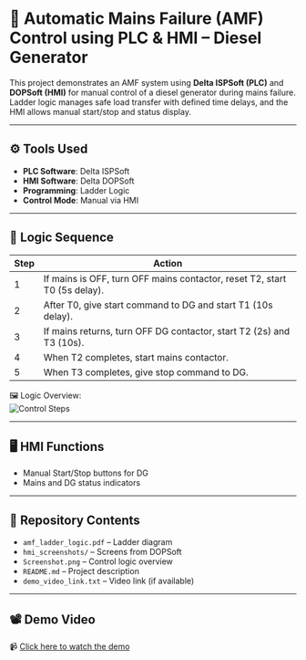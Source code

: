 # 🔧 Automatic Mains Failure (AMF) Control using PLC & HMI – Diesel Generator

This project demonstrates an AMF system using **Delta ISPSoft (PLC)** and **DOPSoft (HMI)** for manual control of a diesel generator during mains failure. Ladder logic manages safe load transfer with defined time delays, and the HMI allows manual start/stop and status display.

---

## ⚙️ Tools Used

- **PLC Software**: Delta ISPSoft  
- **HMI Software**: Delta DOPSoft  
- **Programming**: Ladder Logic  
- **Control Mode**: Manual via HMI

---

## 🔁 Logic Sequence

| Step | Action |
|------|--------|
| 1 | If mains is OFF, turn OFF mains contactor, reset T2, start T0 (5s delay). |
| 2 | After T0, give start command to DG and start T1 (10s delay). |
| 3 | If mains returns, turn OFF DG contactor, start T2 (2s) and T3 (10s). |
| 4 | When T2 completes, start mains contactor. |
| 5 | When T3 completes, give stop command to DG. |

🖼️ Logic Overview:  
![Control Steps](./Screenshot%202025-07-01%20113357.png)

---

## 🖥️ HMI Functions

- Manual Start/Stop buttons for DG  
- Mains and DG status indicators

---

## 📁 Repository Contents

- `amf_ladder_logic.pdf` – Ladder diagram  
- `hmi_screenshots/` – Screens from DOPSoft  
- `Screenshot.png` – Control logic overview  
- `README.md` – Project description  
- `demo_video_link.txt` – Video link (if available)

---

## 📽️ Demo Video

📹 [Click here to watch the demo](https://your-demo-video-link.com)  
